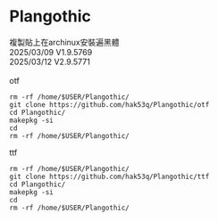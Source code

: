 # Plangothic
複製貼上在archinux安裝遍黑體\
2025/03/09 V1.9.5769\
2025/03/12 V2.9.5771\
\
otf
```=
rm -rf /home/$USER/Plangothic/
git clone https://github.com/hak53q/Plangothic/otf
cd Plangothic/
makepkg -si
cd
rm -rf /home/$USER/Plangothic/
```
ttf
```=
rm -rf /home/$USER/Plangothic/
git clone https://github.com/hak53q/Plangothic/ttf
cd Plangothic/
makepkg -si
cd
rm -rf /home/$USER/Plangothic/
```
